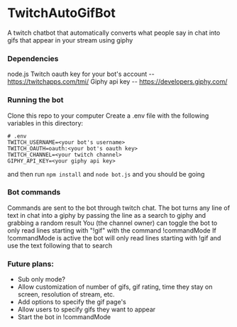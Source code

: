 # TwitchAutoGifBot
A twitch chatbot that automatically converts what people say in chat into gifs that appear in your stream using giphy

### Dependencies
node.js
Twitch oauth key for your bot's account -- https://twitchapps.com/tmi/
Giphy api key -- https://developers.giphy.com/

### Running the bot
Clone this repo to your computer
Create a .env file with the following variables in this directory:
```
# .env
TWITCH_USERNAME=<your bot's username>
TWITCH_OAUTH=oauth:<your bot's oauth key>
TWITCH_CHANNEL=<your twitch channel>
GIPHY_API_KEY=<your giphy api key>
```

and then run `npm install` and `node bot.js` and you should be going 

### Bot commands
Commands are sent to the bot through twitch chat.
The bot turns any line of text in chat into a giphy by passing the line as a search to giphy and grabbing a random result
You (the channel owner) can toggle the bot to only read lines starting with "!gif" with the command !commandMode
If !commandMode is active the bot will only read lines starting with !gif and use the text following that to search

### Future plans:
- Sub only mode?
- Allow customization of number of gifs, gif rating, time they stay on screen, resolution of stream, etc.
- Add options to specify the gif page's 
- Allow users to specify gifs they want to appear
- Start the bot in !commandMode
